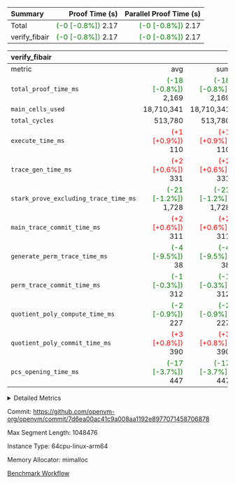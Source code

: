 | Summary | Proof Time (s) | Parallel Proof Time (s) |
|:---|---:|---:|
| Total | <span style='color: green'>(-0 [-0.8%])</span> 2.17 | <span style='color: green'>(-0 [-0.8%])</span> 2.17 |
| verify_fibair | <span style='color: green'>(-0 [-0.8%])</span> 2.17 | <span style='color: green'>(-0 [-0.8%])</span> 2.17 |


| verify_fibair |||||
|:---|---:|---:|---:|---:|
|metric|avg|sum|max|min|
| `total_proof_time_ms ` | <span style='color: green'>(-18 [-0.8%])</span> 2,169 | <span style='color: green'>(-18 [-0.8%])</span> 2,169 | <span style='color: green'>(-18 [-0.8%])</span> 2,169 | <span style='color: green'>(-18 [-0.8%])</span> 2,169 |
| `main_cells_used     ` |  18,710,341 |  18,710,341 |  18,710,341 |  18,710,341 |
| `total_cycles        ` |  513,780 |  513,780 |  513,780 |  513,780 |
| `execute_time_ms     ` | <span style='color: red'>(+1 [+0.9%])</span> 110 | <span style='color: red'>(+1 [+0.9%])</span> 110 | <span style='color: red'>(+1 [+0.9%])</span> 110 | <span style='color: red'>(+1 [+0.9%])</span> 110 |
| `trace_gen_time_ms   ` | <span style='color: red'>(+2 [+0.6%])</span> 331 | <span style='color: red'>(+2 [+0.6%])</span> 331 | <span style='color: red'>(+2 [+0.6%])</span> 331 | <span style='color: red'>(+2 [+0.6%])</span> 331 |
| `stark_prove_excluding_trace_time_ms` | <span style='color: green'>(-21 [-1.2%])</span> 1,728 | <span style='color: green'>(-21 [-1.2%])</span> 1,728 | <span style='color: green'>(-21 [-1.2%])</span> 1,728 | <span style='color: green'>(-21 [-1.2%])</span> 1,728 |
| `main_trace_commit_time_ms` | <span style='color: red'>(+2 [+0.6%])</span> 311 | <span style='color: red'>(+2 [+0.6%])</span> 311 | <span style='color: red'>(+2 [+0.6%])</span> 311 | <span style='color: red'>(+2 [+0.6%])</span> 311 |
| `generate_perm_trace_time_ms` | <span style='color: green'>(-4 [-9.5%])</span> 38 | <span style='color: green'>(-4 [-9.5%])</span> 38 | <span style='color: green'>(-4 [-9.5%])</span> 38 | <span style='color: green'>(-4 [-9.5%])</span> 38 |
| `perm_trace_commit_time_ms` | <span style='color: green'>(-1 [-0.3%])</span> 312 | <span style='color: green'>(-1 [-0.3%])</span> 312 | <span style='color: green'>(-1 [-0.3%])</span> 312 | <span style='color: green'>(-1 [-0.3%])</span> 312 |
| `quotient_poly_compute_time_ms` | <span style='color: green'>(-2 [-0.9%])</span> 227 | <span style='color: green'>(-2 [-0.9%])</span> 227 | <span style='color: green'>(-2 [-0.9%])</span> 227 | <span style='color: green'>(-2 [-0.9%])</span> 227 |
| `quotient_poly_commit_time_ms` | <span style='color: red'>(+3 [+0.8%])</span> 390 | <span style='color: red'>(+3 [+0.8%])</span> 390 | <span style='color: red'>(+3 [+0.8%])</span> 390 | <span style='color: red'>(+3 [+0.8%])</span> 390 |
| `pcs_opening_time_ms ` | <span style='color: green'>(-17 [-3.7%])</span> 447 | <span style='color: green'>(-17 [-3.7%])</span> 447 | <span style='color: green'>(-17 [-3.7%])</span> 447 | <span style='color: green'>(-17 [-3.7%])</span> 447 |



<details>
<summary>Detailed Metrics</summary>

|  | verify_program_compile_ms | total_cells | stark_prove_excluding_trace_time_ms | quotient_poly_compute_time_ms | quotient_poly_commit_time_ms | perm_trace_commit_time_ms | pcs_opening_time_ms | main_trace_commit_time_ms |
| --- | --- | --- | --- | --- | --- | --- | --- |
|  | 5 | 65,536 | 63 | 3 | 14 | 0 | 32 | 13 | 

| air_name | rows | quotient_deg | main_cols | interactions | constraints | cells |
| --- | --- | --- | --- | --- | --- | --- |
| AccessAdapterAir<2> |  | 4 |  | 5 | 11 |  | 
| AccessAdapterAir<4> |  | 4 |  | 5 | 11 |  | 
| AccessAdapterAir<8> |  | 4 |  | 5 | 11 |  | 
| FibonacciAir | 32,768 | 1 | 2 |  | 5 | 65,536 | 
| FriReducedOpeningAir |  | 4 |  | 31 | 52 |  | 
| NativePoseidon2Air<BabyBearParameters>, 1> |  | 4 |  | 176 | 555 |  | 
| PhantomAir |  | 4 |  | 3 | 4 |  | 
| ProgramAir |  | 1 |  | 1 | 4 |  | 
| VariableRangeCheckerAir |  | 1 |  | 1 | 4 |  | 
| VmAirWrapper<AluNativeAdapterAir, FieldArithmeticCoreAir> |  | 4 |  | 15 | 23 |  | 
| VmAirWrapper<BranchNativeAdapterAir, BranchEqualCoreAir<1> |  | 4 |  | 11 | 22 |  | 
| VmAirWrapper<JalNativeAdapterAir, JalCoreAir> |  | 4 |  | 7 | 6 |  | 
| VmAirWrapper<NativeAdapterAir<2, 0>, PublicValuesCoreAir> |  | 4 |  | 11 | 22 |  | 
| VmAirWrapper<NativeLoadStoreAdapterAir<1>, NativeLoadStoreCoreAir<1> |  | 4 |  | 15 | 16 |  | 
| VmAirWrapper<NativeLoadStoreAdapterAir<4>, NativeLoadStoreCoreAir<4> |  | 4 |  | 15 | 16 |  | 
| VmAirWrapper<NativeVectorizedAdapterAir<4>, FieldExtensionCoreAir> |  | 4 |  | 15 | 23 |  | 
| VmConnectorAir |  | 4 |  | 3 | 8 |  | 
| VolatileBoundaryAir |  | 4 |  | 4 | 16 |  | 

| group | trace_gen_time_ms | total_proof_time_ms | total_cycles | total_cells | stark_prove_excluding_trace_time_ms | quotient_poly_compute_time_ms | quotient_poly_commit_time_ms | perm_trace_commit_time_ms | pcs_opening_time_ms | main_trace_commit_time_ms | main_cells_used | generate_perm_trace_time_ms | execute_time_ms |
| --- | --- | --- | --- | --- | --- | --- | --- | --- | --- | --- | --- | --- | --- |
| verify_fibair | 331 | 2,169 | 513,780 | 43,401,880 | 1,728 | 227 | 390 | 312 | 447 | 311 | 18,710,341 | 38 | 110 | 

| group | air_name | rows | prep_cols | perm_cols | main_cols | cells |
| --- | --- | --- | --- | --- | --- | --- |
| verify_fibair | AccessAdapterAir<2> | 65,536 |  | 12 | 11 | 1,507,328 | 
| verify_fibair | AccessAdapterAir<4> | 32,768 |  | 12 | 13 | 819,200 | 
| verify_fibair | AccessAdapterAir<8> | 128 |  | 12 | 17 | 3,712 | 
| verify_fibair | FriReducedOpeningAir | 1,024 |  | 36 | 25 | 62,464 | 
| verify_fibair | NativePoseidon2Air<BabyBearParameters>, 1> | 16,384 |  | 216 | 399 | 10,076,160 | 
| verify_fibair | PhantomAir | 16,384 |  | 8 | 6 | 229,376 | 
| verify_fibair | ProgramAir | 8,192 |  | 8 | 10 | 147,456 | 
| verify_fibair | VariableRangeCheckerAir | 262,144 | 2 | 8 | 1 | 2,359,296 | 
| verify_fibair | VmAirWrapper<AluNativeAdapterAir, FieldArithmeticCoreAir> | 262,144 |  | 20 | 29 | 12,845,056 | 
| verify_fibair | VmAirWrapper<BranchNativeAdapterAir, BranchEqualCoreAir<1> | 131,072 |  | 16 | 23 | 5,111,808 | 
| verify_fibair | VmAirWrapper<JalNativeAdapterAir, JalCoreAir> | 16,384 |  | 12 | 9 | 344,064 | 
| verify_fibair | VmAirWrapper<NativeLoadStoreAdapterAir<1>, NativeLoadStoreCoreAir<1> | 131,072 |  | 24 | 22 | 6,029,312 | 
| verify_fibair | VmAirWrapper<NativeLoadStoreAdapterAir<4>, NativeLoadStoreCoreAir<4> | 16,384 |  | 24 | 31 | 901,120 | 
| verify_fibair | VmAirWrapper<NativeVectorizedAdapterAir<4>, FieldExtensionCoreAir> | 8,192 |  | 20 | 38 | 475,136 | 
| verify_fibair | VmConnectorAir | 2 | 1 | 8 | 4 | 24 | 
| verify_fibair | VolatileBoundaryAir | 131,072 |  | 8 | 11 | 2,490,368 | 

</details>


Commit: https://github.com/openvm-org/openvm/commit/7d6ea00ac41c9a008aa1192e8977071458706878

Max Segment Length: 1048476

Instance Type: 64cpu-linux-arm64

Memory Allocator: mimalloc

[Benchmark Workflow](https://github.com/openvm-org/openvm/actions/runs/12983266745)
